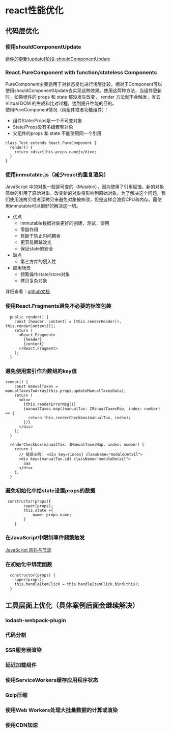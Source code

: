 # react性能优化
## 代码层优化
### 使用shouldComponentUpdate
[组件的更新(update)阶段-shouldComponentUpdate ](https://github.com/wwlh200/front-end-sharing-every-day/blob/master/react/react%20%E7%94%9F%E5%91%BD%E5%91%A8%E6%9C%9F.md#%E4%B8%89%E7%BB%84%E4%BB%B6%E7%9A%84%E6%9B%B4%E6%96%B0update%E9%98%B6%E6%AE%B5)

### React.PureComponent with function/stateless Components
PureComponent主要适用于对状态变化进行浅层比较，相对于Component可以使用shouldComponentUpdate去实现这种效果。使用这两种方法，当组件更新时，如果组件的 props 和 state 都没发生改变， render 方法就不会触发，省去 Virtual DOM 的生成和比对过程，达到提升性能的目的。  
使用PureComponent情况（纯组件或者功能组件）：
- 组件State/Props是一个不可变对象
- State/Props没有多级嵌套对象
- 父组件的props 和 state 不能使用同一个引用
```
class Test extends React.PureComponent {
  render() {
    return <div>{this.props.name}</div>;
  }
}
```
### 使用immutable.js（减少react的重复渲染）
JavaScript 中的对象一般是可变的（Mutable），因为使用了引用赋值，新的对象简单的引用了原始对象，改变新的对象将影响到原始对象。为了解决这个问题，我们使用浅拷贝或者深拷贝来避免对象被修改，但是这样会浪费CPU和内存。而使用immutable可以很好的解决这一切。
- 优点
    - immutable数据对象更好的创建，测试，使用
    - 零副作用
    - 有助于防止时间耦合
    - 更容易跟踪改变
    - 保证state的安全
- 缺点
    - 第三方库的侵入性 
- 应用场景
    - 频繁操作state/store对象
    - 拷贝复杂对象  

详细查看：[github文档](https://github.com/immutable-js/immutable-js)
### 使用React.Fragments避免不必要的标签包装
```
  public render() {
    const [header, content] = [this.renderHeader(), this.renderContent()];
    return (
      <React.Fragment>
        {header}
        {content}
      </React.Fragment>
    );
  }
```
### 避免使用索引作为数组的key值
```
render() {
    const manualTaxes = manualTaxesToArray(this.props.updateManualTaxesData);
    return (
      <div>
        {this.renderErrorMsg()}
        {manualTaxes.map((manualTax: IManualTaxesMap, index: number) => {
          return this.renderCheckbox(manualTax, index);
        })}
      </div>
    );
  }

  renderCheckbox(manualTax: IManualTaxesMap, index: number) {
    return (
      // 错误示例： <div key={index} className="moduleDetail">
      <div key={manualTax.id} className="moduleDetail">
        aaa
      </div>
    );
  }
```
### 避免初始化中给state设置props的数据
```
 constructor(props){
        super(props);
        this.state ={
            name: props.name;
        }
    }
```
### 在JavaScript中限制事件频繁触发
[JavaScript 防抖与节流](https://github.com/wwlh200/front-end-sharing-every-day/blob/master/perfermance/JavaScript%20%E9%98%B2%E6%8A%96%E4%B8%8E%E8%8A%82%E6%B5%81.md#%E6%A6%82%E8%BF%B0)
### 在初始化中绑定函数
```
  constructor(props) {
    super(props);
    this.handleItemClick = this.handleItemClick.bind(this);
  }
```
## 工具层面上优化（具体案例后面会继续解决）
### lodash-webpack-plugin
### 代码分割
### SSR服务器渲染
### 延迟加载组件
### 使用ServiceWorkers缓存应用程序状态
### Gzip压缩
### 使用Web Workers处理大批量数据的计算或渲染
### 使用CDN加速